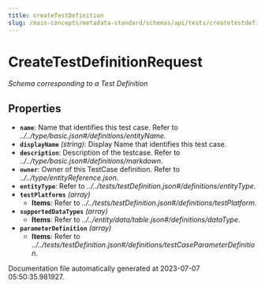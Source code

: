 ```yaml
---
title: createTestDefinition
slug: /main-concepts/metadata-standard/schemas/api/tests/createtestdefinition
---
```


# CreateTestDefinitionRequest

*Schema corresponding to a Test Definition*

## Properties

- **`name`**: Name that identifies this test case. Refer to *../../type/basic.json#/definitions/entityName*.
- **`displayName`** *(string)*: Display Name that identifies this test case.
- **`description`**: Description of the testcase. Refer to *../../type/basic.json#/definitions/markdown*.
- **`owner`**: Owner of this TestCase definition. Refer to *../../type/entityReference.json*.
- **`entityType`**: Refer to *../../tests/testDefinition.json#/definitions/entityType*.
- **`testPlatforms`** *(array)*
  - **Items**: Refer to *../../tests/testDefinition.json#/definitions/testPlatform*.
- **`supportedDataTypes`** *(array)*
  - **Items**: Refer to *../../entity/data/table.json#/definitions/dataType*.
- **`parameterDefinition`** *(array)*
  - **Items**: Refer to *../../tests/testDefinition.json#/definitions/testCaseParameterDefinition*.


Documentation file automatically generated at 2023-07-07 05:50:35.981927.
